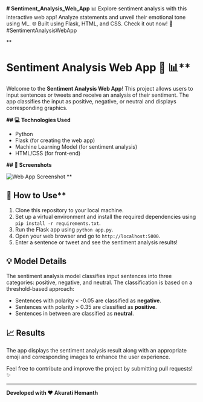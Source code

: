**# Sentiment_Analysis_Web_App**
📊 Explore sentiment analysis with this interactive web app! Analyze statements and unveil their emotional tone using ML. 🌐 Built using Flask, HTML, and CSS. Check it out now! 🚀 #SentimentAnalysisWebApp

**
# Sentiment Analysis Web App :speech_balloon: :bar_chart:**

Welcome to the **Sentiment Analysis Web App**! This project allows users to input sentences or tweets and receive an analysis of their sentiment. The app classifies the input as positive, negative, or neutral and displays corresponding graphics.

**## :computer: Technologies Used**

- Python
- Flask (for creating the web app)
- Machine Learning Model (for sentiment analysis)
- HTML/CSS (for front-end)

**## :art: Screenshots**

![Web App Screenshot](/screenshots/screenshot.png)
**
## :rocket: How to Use**

1. Clone this repository to your local machine.
2. Set up a virtual environment and install the required dependencies using `pip install -r requirements.txt`.
3. Run the Flask app using `python app.py`.
4. Open your web browser and go to `http://localhost:5000`.
5. Enter a sentence or tweet and see the sentiment analysis results!

## :bulb: Model Details

The sentiment analysis model classifies input sentences into three categories: positive, negative, and neutral. The classification is based on a threshold-based approach:

- Sentences with polarity < -0.05 are classified as **negative**.
- Sentences with polarity > 0.35 are classified as **positive**.
- Sentences in between are classified as **neutral**.

## :chart_with_upwards_trend: Results

The app displays the sentiment analysis result along with an appropriate emoji and corresponding images to enhance the user experience.

Feel free to contribute and improve the project by submitting pull requests! :sparkles:

---

**Developed with :heart: Akurati Hemanth**

